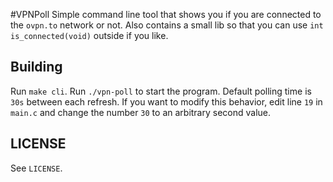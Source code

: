 #VPNPoll
Simple command line tool that shows you if you are connected
to the `ovpn.to` network or not. Also contains a small lib so
that you can use `int is_connected(void)` outside if you like.

## Building
Run `make cli`. Run `./vpn-poll` to start the program. Default
polling time is `30s` between each refresh. If you want to
modify this behavior, edit line `19` in `main.c` and change
the number `30` to an arbitrary second value.

## LICENSE
See `LICENSE`.
